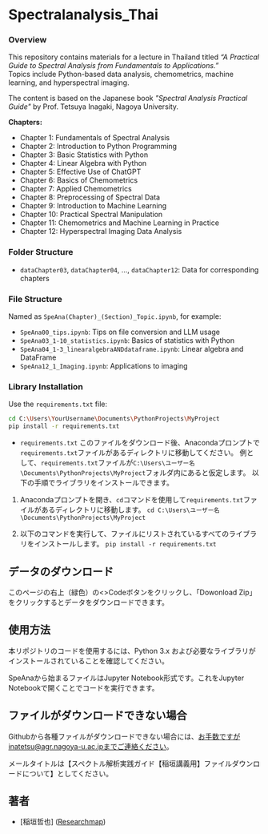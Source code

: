 # Spectralanalysis_Thai
### Overview  

This repository contains materials for a lecture in Thailand titled *“A Practical Guide to Spectral Analysis from Fundamentals to Applications.”*  
Topics include Python-based data analysis, chemometrics, machine learning, and hyperspectral imaging.

The content is based on the Japanese book *"Spectral Analysis Practical Guide"* by Prof. Tetsuya Inagaki, Nagoya University.

**Chapters:**
- Chapter 1: Fundamentals of Spectral Analysis  
- Chapter 2: Introduction to Python Programming  
- Chapter 3: Basic Statistics with Python  
- Chapter 4: Linear Algebra with Python  
- Chapter 5: Effective Use of ChatGPT  
- Chapter 6: Basics of Chemometrics  
- Chapter 7: Applied Chemometrics  
- Chapter 8: Preprocessing of Spectral Data  
- Chapter 9: Introduction to Machine Learning  
- Chapter 10: Practical Spectral Manipulation  
- Chapter 11: Chemometrics and Machine Learning in Practice  
- Chapter 12: Hyperspectral Imaging Data Analysis

### Folder Structure
- `dataChapter03`, `dataChapter04`, ..., `dataChapter12`: Data for corresponding chapters

### File Structure
Named as `SpeAna(Chapter)_(Section)_Topic.ipynb`, for example:
- `SpeAna00_tips.ipynb`: Tips on file conversion and LLM usage  
- `SpeAna03_1-10_statistics.ipynb`: Basics of statistics with Python  
- `SpeAna04_1-3_linearalgebraANDdataframe.ipynb`: Linear algebra and DataFrame  
- `SpeAna12_1_Imaging.ipynb`: Applications to imaging

### Library Installation
Use the `requirements.txt` file:

```bash
cd C:\Users\YourUsername\Documents\PythonProjects\MyProject
pip install -r requirements.txt
```
- `requirements.txt`
このファイルをダウンロード後、Anacondaプロンプトで`requirements.txt`ファイルがあるディレクトリに移動してください。
例として、`requirements.txt`ファイルが`C:\Users\ユーザー名\Documents\PythonProjects\MyProject`フォルダ内にあると仮定します。
以下の手順でライブラリをインストールできます。

1. Anacondaプロンプトを開き、`cd`コマンドを使用して`requirements.txt`ファイルがあるディレクトリに移動します。
`cd C:\Users\ユーザー名\Documents\PythonProjects\MyProject`


2. 以下のコマンドを実行して、ファイルにリストされているすべてのライブラリをインストールします。
`pip install -r requirements.txt`

## データのダウンロード
このページの右上（緑色）の<>Codeボタンをクリックし、「Dowonload Zip」をクリックするとデータをダウンロードできます。


## 使用方法
本リポジトリのコードを使用するには、Python 3.x および必要なライブラリがインストールされていることを確認してください。

SpeAnaから始まるファイルはJupyter Notebook形式です。これをJupyter Notebookで開くことでコードを実行できます。

## ファイルがダウンロードできない場合
Githubから各種ファイルがダウンロードできない場合には、お手数ですがinatetsu@agr.nagoya-u.ac.jpまでご連絡ください。

メールタイトルは【スペクトル解析実践ガイド【稲垣講義用】ファイルダウンロードについて】としてください。


## 著者
- [稲垣哲也] ([Researchmap](https://researchmap.jp/inatetsu25/))
